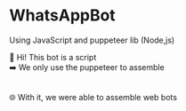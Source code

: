 # WhatsAppBot
Using JavaScript and puppeteer lib (Node,js)

🤖 Hi! This bot is a script  <br>
➡️ We only use the puppeteer to assemble <br> <br>

🌐 With it, we were able to assemble web bots
